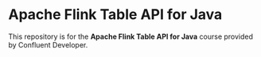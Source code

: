 # Apache Flink Table API for Java

This repository is for the **Apache Flink Table API for Java** course provided by Confluent Developer.